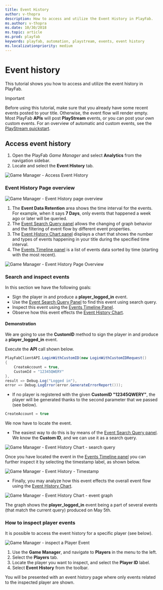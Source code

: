 ```yaml
---
title: Event History
author: v-thopra
description: How to access and utilize the Event History in PlayFab.
ms.author: v-thopra
ms.date: 10/30/2018
ms.topic: article
ms.prod: playfab
keywords: playfab, automation, playstream, events, event history
ms.localizationpriority: medium
---
```


# Event history

This tutorial shows you how to access and utilize the event history in PlayFab.

> [!IMPORTANT]
> Before using this tutorial, make sure that you already have some recent events posted to your title. Otherwise, the event flow will render empty. Most PlayFab **APIs** will post **PlayStream** events, or you can post your *own* custom events. For an overview of automatic and custom events, see the [PlayStream quickstart](quickstart.md).

## Access event history

1. Open the PlayFab *Game Manager* and select **Analytics** from the navigation sidebar.
2. Locate and select the **Event History** tab.

![Game Manager - Access Event History](media/tutorials/game-manager-access-event-history.png)  

### Event History Page overview

![Game Manager - Event History page overview](media/tutorials/game-manager-event-history-page-overview.png)  

1. The **Event Data Retention** area shows the time interval for the events. For example, when it says **7 Days**, only events that happened a week ago or later will be queried.
2. The [Event Search Query panel](../../analytics/metrics/real-time-analytics-event-search-query-panel.md) allows the changing of graph behavior and the filtering of event flow by different event properties.
3. The [Event History Chart panel](../../analytics/metrics/real-time-analytics-event-history-chart-panel.md) displays a chart that shows the number and types of events happening in your title during the specified time interval.
4. The [Events Timeline panel](../../analytics/metrics/real-time-analytics-events-timeline-panel.md) is a list of events data sorted by time (starting with the most recent).

![Game Manager - Event History Page Overview](media/tutorials/game-manager-event-history-page-overview.png)  

### Search and inspect events

In this section we have the following goals:

- Sign the player in and produce a **player_logged_in** event.
- Use the [Event Search Query Panel](../../analytics/metrics/real-time-analytics-event-search-query-panel.md) to find this event using search query.
- Inspect this event using the [Events Timeline Panel](../../analytics/metrics/real-time-analytics-events-timeline-panel.md).
- Observe how this event effects the [Event History Chart](../../analytics/metrics/real-time-analytics-event-history-chart-panel.md).

#### Demonstration

We are going to use the **CustomID** method to sign the player in and produce a **player_logged_in** event.

Execute the **API** call shown below.

```csharp
PlayFabClientAPI.LoginWithCustomID(new LoginWithCustomIDRequest()
{
    CreateAccount = true,
    CustomId = "12345QWERY"
},
result => Debug.Log("Logged in"),
error => Debug.LogError(error.GenerateErrorReport()));
```

- If no player is registered with the given **CustomID "12345QWERY"**, the player will be generated thanks to the second parameter that we passed (see below).

```csharp
CreateAccount = true
```

We now have to locate the event.

- The easiest way to do this is by means of the [Event Search Query panel](../../analytics/metrics/real-time-analytics-event-search-query-panel.md). We know the **Custom ID**, and we can use it as a search query.

![Game Manager - Event History Chart - search query](media/tutorials/game-manager-event-history-chart-search-query.png)  

Once you have located the event in the [Events Timeline panel](
../../analytics/metrics/real-time-analytics-events-timeline-panel.md) you can further inspect it by selecting the timestamp label, as shown below.

![Game Manager - Event History - Timestamp](media/tutorials/game-manager-event-history-timestamp.png)

- Finally, you may analyze how this event effects the overall event flow using the [Event History Chart](
../../analytics/metrics/real-time-analytics-event-history-chart-panel.md).

![Game Manager - Event History Chart - event graph](media/tutorials/game-manager-event-history-event-graph.png)  

The graph shows the **player_logged_in** event being a part of several events (that match the current query) produced on May 5th.

### How to inspect player events

It is possible to access the event history for a specific player (see below).

![Game Manager - inspect a Player Event](media/tutorials/game-manager-inspect-player-event.png)  

1. Use the **Game Manager**, and navigate to **Players** in the menu to the left.
2. Select the **Players** tab.
3. Locate the player you want to inspect, and select the **Player ID** label.
4. Select **Event History** from the toolbar.

You will be presented with an event history page where only events related to the inspected player are shown.
